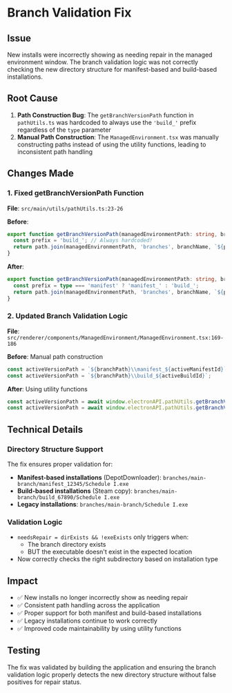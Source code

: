 # Branch Validation Fix

## Issue
New installs were incorrectly showing as needing repair in the managed environment window. The branch validation logic was not correctly checking the new directory structure for manifest-based and build-based installations.

## Root Cause
1. **Path Construction Bug**: The `getBranchVersionPath` function in `pathUtils.ts` was hardcoded to always use the `'build_'` prefix regardless of the `type` parameter
2. **Manual Path Construction**: The `ManagedEnvironment.tsx` was manually constructing paths instead of using the utility functions, leading to inconsistent path handling

## Changes Made

### 1. Fixed getBranchVersionPath Function
**File**: `src/main/utils/pathUtils.ts:23-26`

**Before**:
```typescript
export function getBranchVersionPath(managedEnvironmentPath: string, branchName: string, versionId: string, type: 'build' | 'manifest' = 'build'): string {
  const prefix = 'build_'; // Always hardcoded!
  return path.join(managedEnvironmentPath, 'branches', branchName, `${prefix}${versionId}`);
}
```

**After**:
```typescript
export function getBranchVersionPath(managedEnvironmentPath: string, branchName: string, versionId: string, type: 'build' | 'manifest' = 'build'): string {
  const prefix = type === 'manifest' ? 'manifest_' : 'build_';
  return path.join(managedEnvironmentPath, 'branches', branchName, `${prefix}${versionId}`);
}
```

### 2. Updated Branch Validation Logic
**File**: `src/renderer/components/ManagedEnvironment/ManagedEnvironment.tsx:169-186`

**Before**: Manual path construction
```typescript
const activeVersionPath = `${branchPath}\\manifest_${activeManifestId}`;
const activeVersionPath = `${branchPath}\\build_${activeBuildId}`;
```

**After**: Using utility functions
```typescript
const activeVersionPath = await window.electronAPI.pathUtils.getBranchVersionPath(config.managedEnvironmentPath, branch.folderName, activeManifestId, 'manifest');
const activeVersionPath = await window.electronAPI.pathUtils.getBranchVersionPath(config.managedEnvironmentPath, branch.folderName, activeBuildId, 'build');
```

## Technical Details

### Directory Structure Support
The fix ensures proper validation for:
- **Manifest-based installations** (DepotDownloader): `branches/main-branch/manifest_12345/Schedule I.exe`
- **Build-based installations** (Steam copy): `branches/main-branch/build_67890/Schedule I.exe`
- **Legacy installations**: `branches/main-branch/Schedule I.exe`

### Validation Logic
- `needsRepair = dirExists && !exeExists` only triggers when:
  - The branch directory exists
  - BUT the executable doesn't exist in the expected location
- Now correctly checks the right subdirectory based on installation type

## Impact
- ✅ New installs no longer incorrectly show as needing repair
- ✅ Consistent path handling across the application
- ✅ Proper support for both manifest and build-based installations
- ✅ Legacy installations continue to work correctly
- ✅ Improved code maintainability by using utility functions

## Testing
The fix was validated by building the application and ensuring the branch validation logic properly detects the new directory structure without false positives for repair status.